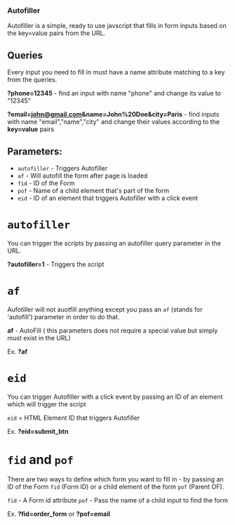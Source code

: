 ### Autofiller
Autofiller is a simple, ready to use javscript that fills in form inputs based on the key=value pairs from the URL.

## Queries

Every input you need to fill in must have a name attribute matching to a key from the queries.

**?phone=12345** - find an input with name "phone" and change its value to "12345"

**?email=john@gmail.com&name=John%20Doe&city=Paris** - find inputs with name "email","name","city" and change their values according to the **key=value** pairs

## Parameters:

- `autofiller` - Triggers Autofiller
- `af` - Will autofill the form after page is loaded
- `fid` - ID of the Form
- `pof` - Name of a child element that's part of the form
- `eid` - ID of an element that triggers Autofiller with a click event

# `autofiller`
You can trigger the scripts by passing an autofiller query parameter in the URL.

**?autofiller=1** - Triggers the script

# `af`
Aufotiller will not auotfill anything except you pass an `af` (stands for 'autofill') parameter in order to do that.

**af** - AutoFill ( this parameters does not require a special value but simply must exist in the URL)

Ex.
**?af**

# `eid`
You can trigger Autofiller with a click event by passing an ID of an element which will trigger the script

`eid` = HTML Element ID that triggers Autofiller 

Ex.
**?eid=submit_btn**

# `fid` and `pof`
There are two ways to define which form you want to fill in - by passing an ID of the Form `fid` (Form ID) or a child element of the form `pof` (Parent OF).

`fid` - A Form id attribute
`pof` - Pass the name of a child input to find the form

Ex.
**?fid=order_form** or **?pof=email**